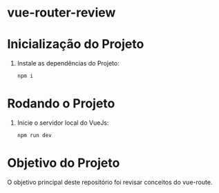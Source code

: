 # vue-router-review

# Inicialização do Projeto

1. Instale as dependências do Projeto:
    ```bash
    npm i
    ```

# Rodando o Projeto

1. Inicie o servidor local do VueJs:
    ```bash
    npm run dev
    ```
# Objetivo do Projeto

O objetivo principal deste repositório foi revisar conceitos do vue-route.
